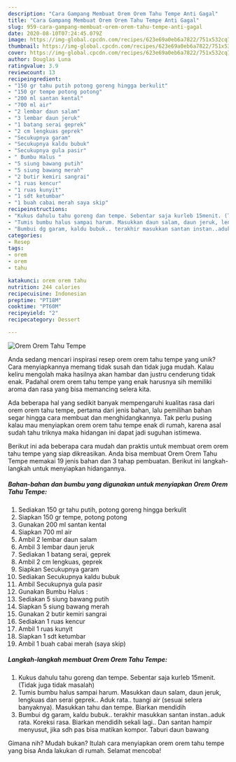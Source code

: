 ```yaml
---
description: "Cara Gampang Membuat Orem Orem Tahu Tempe Anti Gagal"
title: "Cara Gampang Membuat Orem Orem Tahu Tempe Anti Gagal"
slug: 959-cara-gampang-membuat-orem-orem-tahu-tempe-anti-gagal
date: 2020-08-10T07:24:45.079Z
image: https://img-global.cpcdn.com/recipes/623e69a0eb6a7822/751x532cq70/orem-orem-tahu-tempe-foto-resep-utama.jpg
thumbnail: https://img-global.cpcdn.com/recipes/623e69a0eb6a7822/751x532cq70/orem-orem-tahu-tempe-foto-resep-utama.jpg
cover: https://img-global.cpcdn.com/recipes/623e69a0eb6a7822/751x532cq70/orem-orem-tahu-tempe-foto-resep-utama.jpg
author: Douglas Luna
ratingvalue: 3.9
reviewcount: 13
recipeingredient:
- "150 gr tahu putih potong goreng hingga berkulit"
- "150 gr tempe potong potong"
- "200 ml santan kental"
- "700 ml air"
- "2 lembar daun salam"
- "3 lembar daun jeruk"
- "1 batang serai geprek"
- "2 cm lengkuas geprek"
- "Secukupnya garam"
- "Secukupnya kaldu bubuk"
- "Secukupnya gula pasir"
- " Bumbu Halus "
- "5 siung bawang putih"
- "5 siung bawang merah"
- "2 butir kemiri sangrai"
- "1 ruas kencur"
- "1 ruas kunyit"
- "1 sdt ketumbar"
- "1 buah cabai merah saya skip"
recipeinstructions:
- "Kukus dahulu tahu goreng dan tempe. Sebentar saja kurleb 15menit. (Tidak juga tidak masalah)"
- "Tumis bumbu halus sampai harum. Masukkan daun salam, daun jeruk, lengkuas dan serai geprek.. Aduk rata.. tuangi air (sesuai selera banyaknya). Masukkan tahu dan tempe. Biarkan mendidih"
- "Bumbui dg garam, kaldu bubuk.. terakhir masukkan santan instan..aduk rata. Koreksi rasa. Biarkan mendidih sekali lagi.. Dan santan hampir menyusut, jika sdh pas bisa matikan kompor. Taburi daun bawang"
categories:
- Resep
tags:
- orem
- orem
- tahu

katakunci: orem orem tahu 
nutrition: 244 calories
recipecuisine: Indonesian
preptime: "PT18M"
cooktime: "PT60M"
recipeyield: "2"
recipecategory: Dessert

---
```



![Orem Orem Tahu Tempe](https://img-global.cpcdn.com/recipes/623e69a0eb6a7822/751x532cq70/orem-orem-tahu-tempe-foto-resep-utama.jpg)

Anda sedang mencari inspirasi resep orem orem tahu tempe yang unik? Cara menyiapkannya memang tidak susah dan tidak juga mudah. Kalau keliru mengolah maka hasilnya akan hambar dan justru cenderung tidak enak. Padahal orem orem tahu tempe yang enak harusnya sih memiliki aroma dan rasa yang bisa memancing selera kita.



Ada beberapa hal yang sedikit banyak mempengaruhi kualitas rasa dari orem orem tahu tempe, pertama dari jenis bahan, lalu pemilihan bahan segar hingga cara membuat dan menghidangkannya. Tak perlu pusing kalau mau menyiapkan orem orem tahu tempe enak di rumah, karena asal sudah tahu triknya maka hidangan ini dapat jadi suguhan istimewa.


Berikut ini ada beberapa cara mudah dan praktis untuk membuat orem orem tahu tempe yang siap dikreasikan. Anda bisa membuat Orem Orem Tahu Tempe memakai 19 jenis bahan dan 3 tahap pembuatan. Berikut ini langkah-langkah untuk menyiapkan hidangannya.

<!--inarticleads1-->

##### Bahan-bahan dan bumbu yang digunakan untuk menyiapkan Orem Orem Tahu Tempe:

1. Sediakan 150 gr tahu putih, potong goreng hingga berkulit
1. Siapkan 150 gr tempe, potong potong
1. Gunakan 200 ml santan kental
1. Siapkan 700 ml air
1. Ambil 2 lembar daun salam
1. Ambil 3 lembar daun jeruk
1. Sediakan 1 batang serai, geprek
1. Ambil 2 cm lengkuas, geprek
1. Siapkan Secukupnya garam
1. Sediakan Secukupnya kaldu bubuk
1. Ambil Secukupnya gula pasir
1. Gunakan  Bumbu Halus :
1. Sediakan 5 siung bawang putih
1. Siapkan 5 siung bawang merah
1. Gunakan 2 butir kemiri sangrai
1. Sediakan 1 ruas kencur
1. Ambil 1 ruas kunyit
1. Siapkan 1 sdt ketumbar
1. Ambil 1 buah cabai merah (saya skip)




<!--inarticleads2-->

##### Langkah-langkah membuat Orem Orem Tahu Tempe:

1. Kukus dahulu tahu goreng dan tempe. Sebentar saja kurleb 15menit. (Tidak juga tidak masalah)
1. Tumis bumbu halus sampai harum. Masukkan daun salam, daun jeruk, lengkuas dan serai geprek.. Aduk rata.. tuangi air (sesuai selera banyaknya). Masukkan tahu dan tempe. Biarkan mendidih
1. Bumbui dg garam, kaldu bubuk.. terakhir masukkan santan instan..aduk rata. Koreksi rasa. Biarkan mendidih sekali lagi.. Dan santan hampir menyusut, jika sdh pas bisa matikan kompor. Taburi daun bawang




Gimana nih? Mudah bukan? Itulah cara menyiapkan orem orem tahu tempe yang bisa Anda lakukan di rumah. Selamat mencoba!
